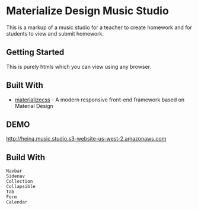 # Materialize Design Music Studio

This is a markup of a music studio for a teacher to create homework and for students to view and submit homework.

## Getting Started

This is purely htmls which you can view using any browser.

## Built With

* [materializecss](https://materializecss.com/) - A modern responsive front-end framework based on Material Design

## DEMO

http://heina.music.studio.s3-website-us-west-2.amazonaws.com

## Build With
```
Navbar
Sidenav
Collection
Collapsible
Tab
Form
Calendar
```
